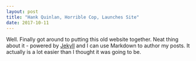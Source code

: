 ```yaml
---
layout: post
title: "Hank Quinlan, Horrible Cop, Launches Site"
date: 2017-10-11
---
```


Well. Finally got around to putting this old website together. Neat thing about it - powered by [Jekyll](http://jekyllrb.com) and I can use Markdown to author my posts. It actually is a lot easier than I thought it was going to be.
